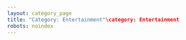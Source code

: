 ```yaml
---
layout: category_page
title: "Category: Entertainment"\category: Entertainment
robots: noindex
---
```


